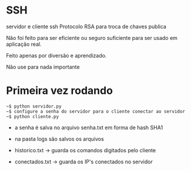 # SSH
servidor e cliente ssh
Protocolo RSA para troca de chaves publica

Não foi feito para ser eficiente ou seguro suficiente para ser usado em aplicação real.

Feito apenas por diversão e aprendizado.

Não use para nada importante
# Primeira vez rodando
    ~$ python servidor.py
    ~$ configure a senha do servidor para o cliente conectar ao servidor
    ~$ python cliente.py
- a senha é salva no arquivo senha.txt em forma de hash SHA1
- na pasta logs são salvos os arquivos 

- historico.txt -> guarda os comandos digitados pelo cliente
- conectados.txt -> guarda os IP's conectados no servidor
